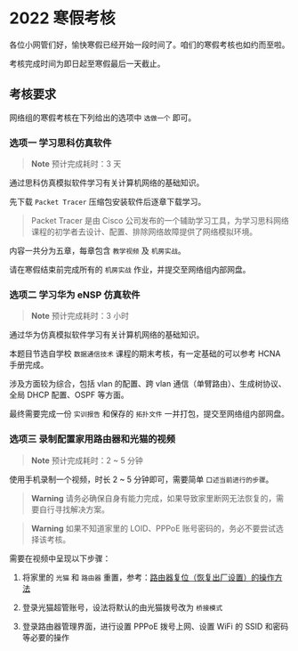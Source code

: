 # 2022 寒假考核

各位小网管们好，愉快寒假已经开始一段时间了。咱们的寒假考核也如约而至啦。

考核完成时间为即日起至寒假最后一天截止。

## 考核要求

网络组的寒假考核在下列给出的选项中 `选做一个` 即可。

### 选项一 学习思科仿真软件

> **Note**
> 预计完成耗时：3 天

通过思科仿真模拟软件学习有关计算机网络的基础知识。

先下载 `Packet Tracer` 压缩包安装软件后逐章下载学习。

> Packet Tracer 是由 Cisco 公司发布的一个辅助学习工具，为学习思科网络课程的初学者去设计、配置、排除网络故障提供了网络模拟环境。

内容一共分为五章，每章包含 `教学视频` 及 `机房实战`。

请在寒假结束前完成所有的 `机房实战` 作业，并提交至网络组内部网盘。

### 选项二 学习华为 eNSP 仿真软件

> **Note**
> 预计完成耗时：3 小时

通过华为仿真模拟软件学习有关计算机网络的基础知识。

本题目节选自学校 `数据通信技术` 课程的期末考核，有一定基础的可以参考 HCNA 手册完成。

涉及方面较为综合，包括 vlan 的配置、跨 vlan 通信（单臂路由）、生成树协议、全局 DHCP 配置、OSPF 等方面。

最终需要完成一份 `实训报告` 和保存的 `拓扑文件` 一并打包，提交至网络组内部网盘。

### 选项三 录制配置家用路由器和光猫的视频

> **Note**
> 预计完成耗时：2 ~ 5 分钟

使用手机录制一个视频，时长 2 ~ 5 分钟即可，需要简单 `口述当前进行的步骤`。

> **Warning**
> 请务必确保自身有能力完成，如果导致家里断网无法恢复的，需要自行寻找解决方案。

> **Warning**
> 如果不知道家里的 LOID、PPPoE 账号密码的，务必不要尝试选择该考核。

需要在视频中呈现以下步骤：

1. 将家里的 `光猫` 和 `路由器` 重置，参考：[路由器复位（恢复出厂设置）的操作方法](https://smb.tp-link.com.cn/service/detail_article_2.html)

2. 登录光猫超管账号，设法将默认的由光猫拨号改为 `桥接模式`

3. 登录路由器管理界面，进行设置 PPPoE 拨号上网、设置 WiFi 的 SSID 和密码等必要的操作
